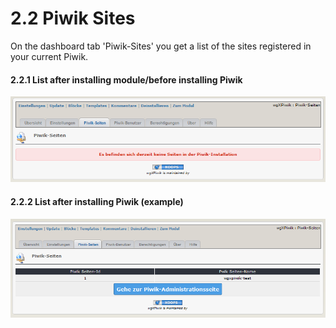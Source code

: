 # 2.2 Piwik Sites
On the dashboard tab 'Piwik-Sites' you get a list of the sites registered in your current Piwik.

#### 2.2.1 List after installing module/before installing Piwik
![](../assets/2admin_sites1.png)

#### 2.2.2 List after installing Piwik (example)
![](../assets/2admin_sites2.png)